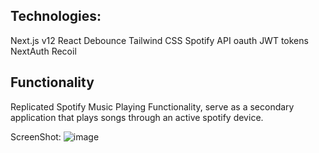 Technologies:
---
Next.js v12
React
Debounce
Tailwind CSS
Spotify API
oauth JWT
tokens
NextAuth
Recoil

Functionality
---
Replicated Spotify Music Playing Functionality, serve as a secondary application that plays songs through an active spotify device.

ScreenShot:
![image](https://user-images.githubusercontent.com/88166446/177025347-bda9a6d9-957e-4134-9ad5-38dc53a35dc1.png)
